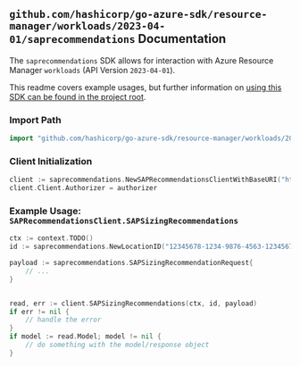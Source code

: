 
## `github.com/hashicorp/go-azure-sdk/resource-manager/workloads/2023-04-01/saprecommendations` Documentation

The `saprecommendations` SDK allows for interaction with Azure Resource Manager `workloads` (API Version `2023-04-01`).

This readme covers example usages, but further information on [using this SDK can be found in the project root](https://github.com/hashicorp/go-azure-sdk/tree/main/docs).

### Import Path

```go
import "github.com/hashicorp/go-azure-sdk/resource-manager/workloads/2023-04-01/saprecommendations"
```


### Client Initialization

```go
client := saprecommendations.NewSAPRecommendationsClientWithBaseURI("https://management.azure.com")
client.Client.Authorizer = authorizer
```


### Example Usage: `SAPRecommendationsClient.SAPSizingRecommendations`

```go
ctx := context.TODO()
id := saprecommendations.NewLocationID("12345678-1234-9876-4563-123456789012", "location")

payload := saprecommendations.SAPSizingRecommendationRequest{
	// ...
}


read, err := client.SAPSizingRecommendations(ctx, id, payload)
if err != nil {
	// handle the error
}
if model := read.Model; model != nil {
	// do something with the model/response object
}
```
